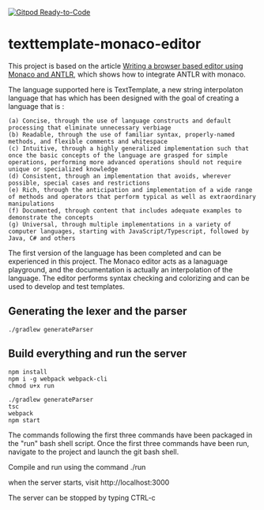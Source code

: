 [![Gitpod Ready-to-Code](https://img.shields.io/badge/Gitpod-Ready--to--Code-blue?logo=gitpod)](https://gitpod.io/#https://github.com/eisnerw/texttemplate-editor) 

# texttemplate-monaco-editor

This project is based on the article [Writing a browser based editor using Monaco and ANTLR](https://tomassetti.me/writing-a-browser-based-editor-using-monaco-and-antlr/), which shows how to integrate ANTLR with monaco.

The language supported here is TextTemplate, a new string interpolaton language that has which has been designed with the goal of creating a language that is :

	(a) Concise, through the use of language constructs and default processing that eliminate unnecessary verbiage
	(b) Readable, through the use of familiar syntax, properly-named methods, and flexible comments and whitespace
	(c) Intuitive, through a highly generalized implementation such that once the basic concepts of the language are grasped for simple operations, performing more advanced operations should not require unique or specialized knowledge
	(d) Consistent, through an implementation that avoids, wherever possible, special cases and restrictions
	(e) Rich, through the anticipation and implementation of a wide range of methods and operators that perform typical as well as extraordinary manipulations
	(f) Documented, through content that includes adequate examples to demonstrate the concepts
	(g) Universal, through multiple implementations in a variety of computer languages, starting with JavaScript/Typescript, followed by Java, C# and others

The first version of the language has been completed and can be experienced in this project.  The Monaco editor acts as a lanaguage playground, and the documentation is actually an interpolation of the language.  The editor performs syntax checking and colorizing and can be used to develop and test templates.


## Generating the lexer and the parser
```
./gradlew generateParser
```

## Build everything and run the server

```
npm install
npm i -g webpack webpack-cli
chmod u+x run

./gradlew generateParser
tsc
webpack
npm start
```

The  commands following the first three commands have been packaged in the "run" bash shell script.
Once the first three commands have been run, navigate to the project and launch the git bash shell.  

Compile and run using the command ./run

when the server starts, visit http://localhost:3000

The server can be stopped by typing CTRL-c


